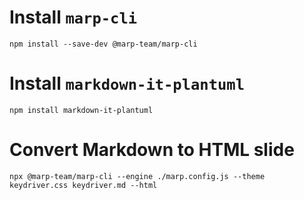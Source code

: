 # Install ```marp-cli```

```
npm install --save-dev @marp-team/marp-cli
```

# Install ```markdown-it-plantuml```

```
npm install markdown-it-plantuml
```

# Convert Markdown to HTML slide

```
npx @marp-team/marp-cli --engine ./marp.config.js --theme keydriver.css keydriver.md --html
```

